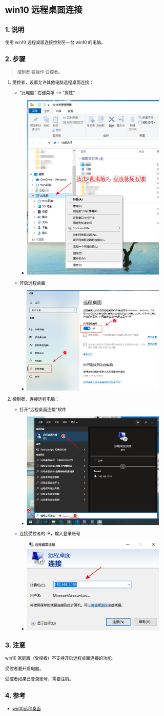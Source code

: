 # win10 远程桌面连接

## 1. 说明

使用 win10 远程桌面连接控制另一台 win10 的电脑。


## 2. 步骤

>控制者 要操作 受控者。

1. 受控者，设置允许其他电脑远程桌面连接：

    * “此电脑” 右键菜单 --> “属性”

        * ![./images/win10_remote_link_1.png](../../_images/win10_remote_link_1.png) 

    * 开启远程桌面    

        * ![./images/win10_remote_link_2.png](../../_images/win10_remote_link_2.png) 

2. 控制者，连接远程电脑：

    * 打开“远程桌面连接”软件

        * ![./images/win10_remote_link_3.png](../../_images/win10_remote_link_3.png) 

    * 连接受控者的 IP，输入登录账号
    
        * ![./images/win10_remote_link_4.png](../../_images/win10_remote_link_4.png) 

## 3. 注意

win10 家庭版（受控者）不支持开启远程桌面连接的功能。

受控者要开启电脑。

受控者如果已登录账号，需要注销。

## 4. 参考

* [win10远程桌面](https://www.51dongshi.com/ebedfaccrc.html)
